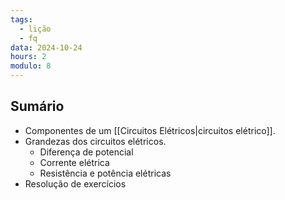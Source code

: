 ```yaml
---
tags:
  - lição
  - fq
data: 2024-10-24
hours: 2
modulo: 8
---
```


## Sumário
- Componentes de um [[Circuitos Elétricos|circuitos elétrico]].
- Grandezas dos circuitos elétricos.
	- Diferença de potencial
	- Corrente elétrica
	- Resistência e potência elétricas
- Resolução de exercícios